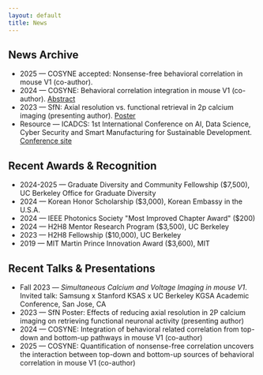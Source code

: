 ```yaml
---
layout: default
title: News
---
```


## News Archive

- 2025 — COSYNE accepted: Nonsense-free behavioral correlation in mouse V1 (co-author).
- 2024 — COSYNE: Behavioral correlation integration in mouse V1 (co-author). [Abstract](/assets/neuro/Cosyne24_Abstract_PeijiaYu.pdf)
- 2023 — SfN: Axial resolution vs. functional retrieval in 2p calcium imaging (presenting author). [Poster](/assets/neuro/SfN_Poster.pdf)
- Resource — ICADCS: 1st International Conference on AI, Data Science, Cyber Security and Smart Manufacturing for Sustainable Development. [Conference site](https://icadcs.vikrantuniversity.ac.in/)

## Recent Awards & Recognition

- 2024-2025 — Graduate Diversity and Community Fellowship ($7,500), UC Berkeley Office for Graduate Diversity
- 2024 — Korean Honor Scholarship ($3,000), Korean Embassy in the U.S.A.
- 2024 — IEEE Photonics Society "Most Improved Chapter Award" ($200)
- 2024 — H2H8 Mentor Research Program ($3,500), UC Berkeley
- 2023 — H2H8 Fellowship ($10,000), UC Berkeley
- 2019 — MIT Martin Prince Innovation Award ($3,600), MIT

## Recent Talks & Presentations

- Fall 2023 — *Simultaneous Calcium and Voltage Imaging in mouse V1*. Invited talk: Samsung x Stanford KSAS x UC Berkeley KGSA Academic Conference, San Jose, CA
- 2023 — SfN Poster: Effects of reducing axial resolution in 2P calcium imaging on retrieving functional neuronal activity (presenting author)
- 2024 — COSYNE: Integration of behavioral related correlation from top-down and bottom-up pathways in mouse V1 (co-author)
- 2025 — COSYNE: Quantification of nonsense-free correlation uncovers the interaction between top-down and bottom-up sources of behavioral correlation in mouse V1 (co-author)

